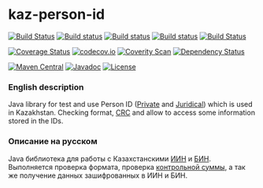 kaz-person-id
=============

[![Build Status](https://travis-ci.org/valery1707/kaz-person-id.svg)](https://travis-ci.org/valery1707/kaz-person-id)
[![Build status](https://ci.appveyor.com/api/projects/status/dcoxl79p6i2vjib7/branch/master?svg=true)](https://ci.appveyor.com/project/valery1707/kaz-person-id/branch/master)
[![Build status](https://codeship.com/projects/a04b13c0-aba0-0133-0570-0a03f2ff8f6f/status?branch=master)](https://codeship.com/projects/131398)
[![Build status](https://circleci.com/gh/valery1707/kaz-person-id.svg?style=svg)](https://circleci.com/gh/valery1707/kaz-person-id)
[![Build Status](https://drone.io/github.com/valery1707/kaz-person-id/status.png)](https://drone.io/github.com/valery1707/kaz-person-id/latest)

[![Coverage Status](https://coveralls.io/repos/valery1707/kaz-person-id/badge.svg)](https://coveralls.io/r/valery1707/kaz-person-id)
[![codecov.io](https://codecov.io/github/valery1707/kaz-person-id/coverage.svg?branch=master)](https://codecov.io/github/valery1707/kaz-person-id)
[![Coverity Scan](https://img.shields.io/coverity/scan/5335.svg)](https://scan.coverity.com/projects/5335)
[![Dependency Status](https://www.versioneye.com/user/projects/5565549563613000188a0900/badge.svg?style=flat)](https://www.versioneye.com/user/projects/5565549563613000188a0900)

[![Maven Central](https://maven-badges.herokuapp.com/maven-central/name.valery1707.kaz-person-id/kaz-person-id/badge.svg)](https://maven-badges.herokuapp.com/maven-central/name.valery1707.kaz-person-id/kaz-person-id)
[![Javadoc](https://javadoc-emblem.rhcloud.com/doc/name.valery1707.kaz-person-id/kaz-person-id/badge.svg)](http://www.javadoc.io/doc/name.valery1707.kaz-person-id/kaz-person-id)
[![License](https://img.shields.io/github/license/valery1707/kaz-person-id.svg)](http://opensource.org/licenses/MIT)

### English description

Java library for test and use Person ID ([Private](http://egov.kz/wps/portal/Content?contentPath=/egovcontent/passport_id_card/article/iin_info&lang=en) and [Juridical](http://egov.kz/wps/portal/Content?contentPath=/egovcontent/bus_business/for_businessmen/article/business_identification_number&lang=en)) which is used in Kazakhstan.
Checking format, [CRC](http://adilet.zan.kz/rus/docs/P070000406_#z9) and allow to access some information stored in the IDs.

### Описание на русском

Java библиотека для работы с Казахстанскими [ИИН](http://egov.kz/wps/portal/Content?contentPath=/egovcontent/passport_id_card/article/iin_info&lang=ru) и [БИН](http://egov.kz/wps/portal/Content?contentPath=/egovcontent/bus_business/for_businessmen/article/business_identification_number&lang=ru).
Выполняется проверка формата, проверка [контрольной суммы](http://adilet.zan.kz/rus/docs/P070000406_#z9), а так же получение данных зашифрованных в ИИН и БИН.
